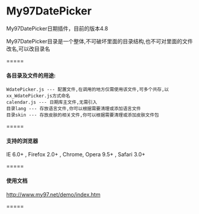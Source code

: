 # My97DatePicker

My97DatePicker日期插件，目前的版本4.8

My97DatePicker目录是一个整体,不可破坏里面的目录结构,也不可对里面的文件改名,可以改目录名

=====

#### 各目录及文件的用途: 
  ```
  WdatePicker.js --- 配置文件,在调用的地方仅需使用该文件,可多个共存,以xx_WdatePicker.js方式命名
  calendar.js --- 日期库主文件,无需引入
  目录lang --- 存放语言文件,你可以根据需要清理或添加语言文件
  目录skin --- 存放皮肤的相关文件,你可以根据需要清理或添加皮肤文件包
  ```
=====

#### 支持的浏览器
  IE 6.0+ , Firefox 2.0+ , Chrome, Opera 9.5+ , Safari 3.0+

=====

#### 使用文档
  http://www.my97.net/demo/index.htm

=====
